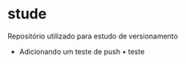 # stude

Repositório utilizado para estudo de versionamento

* Adicionando um teste de push
    • teste 